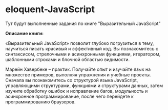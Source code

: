 # eloquent-JavaScript
Тут будут выполненные задания по книге "Выразительный JavaScript"

**Описание книги:**


«Выразительный JavaScript» позволит глубоко погрузиться в тему, научиться писать красивый и эффективный код. Вы познакомитесь с синтаксисом, стрелочными и асинхронными функциями, итератором, шаблонными строками и блочной областью видимости. 

Марейн Хавербеке – практик. Получайте опыт и изучайте язык на множестве примеров, выполняя упражнения и учебные проекты. Сначала вы познакомитесь со структурой языка JavaScript, управляющими структурами, функциями и структурами данных, затем изучите обработку ошибок и исправление багов, модульность и асинхронное программирование, после чего перейдете к программированию браузеров.


